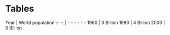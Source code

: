 # Tables

Year | World population
:- -: | - - - - - -
1960 | 3 Billion
1980 | 4 Billion
2000 | 6 Billion